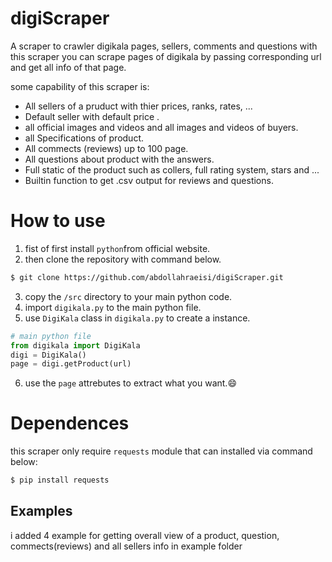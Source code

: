 # digiScraper

A scraper to crawler digikala pages, sellers, comments and questions
with this scraper you can scrape pages of digikala by passing corresponding url and get all info of that page.

some capability of this scraper is:
* All sellers of a pruduct with thier prices, ranks, rates, ...
* Default seller with default price .
* all official images and videos and all images and videos of buyers.
* all Specifications of product.
* All commects (reviews) up to 100 page.
* All questions about product with the answers.
* Full static of the product such as collers, full rating system, stars and ...
* Builtin function to get .csv output for reviews and questions.

# How to use

1. fist of first install `python`from official website.
2. then clone the repository with command below.
```bash
$ git clone https://github.com/abdollahraeisi/digiScraper.git
```
3. copy the `/src` directory to your main python code.
4. import `digikala.py` to the main python file.
5. use `DigiKala` class in `digikala.py` to create a instance.
```python
# main python file
from digikala import DigiKala
digi = DigiKala()
page = digi.getProduct(url)
```
6. use the `page` attrebutes to extract what you want.:smile:

# Dependences

this scraper only require `requests` module that can installed via command below:
```bash
$ pip install requests
```

## Examples

i added 4 example for getting overall view of a product, question, commects(reviews) and all sellers  info in example folder

